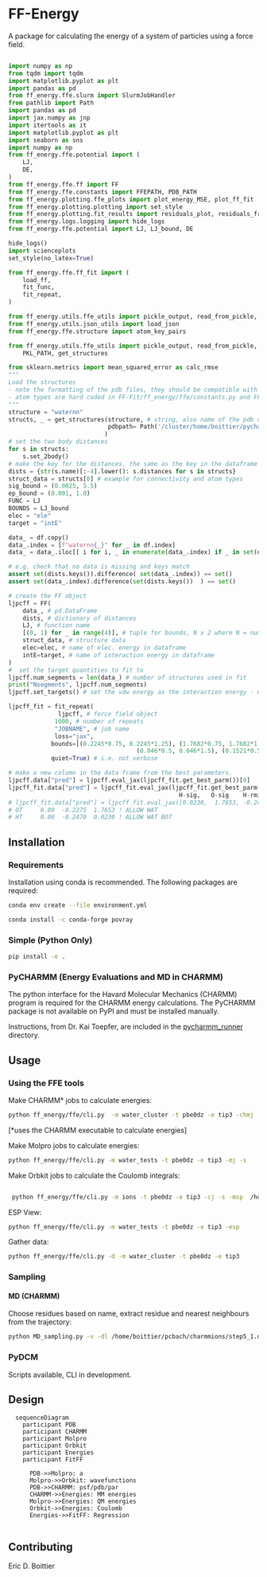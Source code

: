 # FF-Energy
A package for calculating the energy of a system of particles using a force field.

```python

import numpy as np
from tqdm import tqdm
import matplotlib.pyplot as plt
import pandas as pd
from ff_energy.ffe.slurm import SlurmJobHandler
from pathlib import Path
import pandas as pd
import jax.numpy as jnp
import itertools as it
import matplotlib.pyplot as plt
import seaborn as sns
import numpy as np
from ff_energy.ffe.potential import (
    LJ,
    DE,
)
from ff_energy.ffe.ff import FF
from ff_energy.ffe.constants import FFEPATH, PDB_PATH
from ff_energy.plotting.ffe_plots import plot_energy_MSE, plot_ff_fit
from ff_energy.plotting.plotting import set_style
from ff_energy.plotting.fit_results import residuals_plot, residuals_from_keys
from ff_energy.logs.logging import hide_logs
from ff_energy.ffe.potential import LJ, LJ_bound, DE

hide_logs()
import scienceplots
set_style(no_latex=True)

from ff_energy.ffe.ff_fit import (
    load_ff,
    fit_func,
    fit_repeat,
)

from ff_energy.utils.ffe_utils import pickle_output, read_from_pickle, str2int, PKL_PATH
from ff_energy.utils.json_utils import load_json
from ff_energy.ffe.structure import atom_key_pairs

from ff_energy.utils.ffe_utils import pickle_output, read_from_pickle, str2int, \
    PKL_PATH, get_structures

from sklearn.metrics import mean_squared_error as calc_rmse
"""
Load the structures
- note the formatting of the pdb files, they should be compatible with CHARMM's format
- atom types are hard coded in FF-Fit/ff_energy/ffe/constants.py and FF-Fit/ff_energy/ffe/configmaker.py so they may need to be adapted 
""" 
structure = "waternn"
structs, _ = get_structures(structure, # string, also name of the pdb directory
                            pdbpath= Path('/cluster/home/boittier/pycharmm/') / structure # path to a directory containing pdbs
                           )
# set the two body distances
for s in structs:
    s.set_2body()
# make the key for the distances, the same as the key in the dataframe
dists = {str(s.name)[:-4].lower(): s.distances for s in structs}
struct_data = structs[0] # example for connectivity and atom types
sig_bound = (0.0025, 5.5)
ep_bound = (0.001, 1.0)
FUNC = LJ
BOUNDS = LJ_bound
elec = "ele"
target = "intE"

data_ = df.copy()
data_.index = [f"waternn{_}" for _ in df.index]
data_ = data_.iloc[[ i for i, _ in enumerate(data_.index) if _ in set(dists.keys())]]

# e.g. check that no data is missing and keys match
assert set(dists.keys()).difference( set(data_.index)) == set()
assert set(data_.index).difference(set(dists.keys())  ) == set()

# create the FF object
ljpcff = FF(
    data_, # pd.DataFrame
    dists, # dictionary of distances
    LJ, # function name
    [(0, 1) for _ in range(4)], # tuple for bounds, N x 2 where N = num. of parameters
    struct_data, # structure data
    elec=elec, # name of elec. energy in dataframe
    intE=target, # name of interaction energy in dataframe
)
#  set the target quantities to fit to
ljpcff.num_segments = len(data_) # number of structures used in fit
print("Nsegments", ljpcff.num_segments) 
ljpcff.set_targets() # set the vdw energy as the interaction energy - electrostatics

ljpcff_fit = fit_repeat(
              ljpcff, # force field object
             1000, # number of repeats
             "JOBNAME", # job name
             loss="jax",
            bounds=[(0.2245*0.75, 0.2245*1.25), (1.7682*0.75, 1.7682*1.25),
                                    (0.046*0.5, 0.046*1.5), (0.1521*0.5, 0.1521*1.5)], # tuple for bounds, N x 2 where N = num. of parameters
            quiet=True) # i.e. not verbose

# make a new column in the data frame from the best parameters.
ljpcff.data["pred"] = ljpcff.eval_jax(ljpcff_fit.get_best_parm())[0]
ljpcff_fit.data["pred"] = ljpcff_fit.eval_jax(ljpcff_fit.get_best_parm())[0]
                                                H-sig,   O-sig    H-rmin/2   O-rmin/2
# ljpcff_fit.data["pred"] = ljpcff_fit.eval_jax([0.0230,  1.7653, -0.2470, -0.2275])[0]
# OT     0.00  -0.2275  1.7653 ! ALLOW WAT
# HT     0.00  -0.2470  0.0230 ! ALLOW WAT BO7

```




## Installation

### Requirements
Installation using conda is recommended.  The following packages are required:
```bash
conda env create --file environment.yml

conda install -c conda-forge povray
```

### Simple (Python Only)
```bash
pip install -e .
```

### PyCHARMM (Energy Evaluations and MD in CHARMM)
The python interface for the Havard Molecular Mechanics (CHARMM) program is required for the CHARMM energy calculations.  The PyCHARMM package is not available on PyPI and must be installed manually.

Instructions, from Dr. Kai Toepfer, are included in the [pycharmm_runner](README.md) directory.

## Usage
### Using the FFE tools
Make CHARMM* jobs to calculate energies:
```bash
python ff_energy/ffe/cli.py  -m water_cluster -t pbe0dz -e tip3 -chmj
```
[*uses the CHARMM executable to calculate energies]

Make Molpro jobs to calculate energies:
```bash
python ff_energy/ffe/cli.py -m water_tests -t pbe0dz -e tip3 -mj -s
```

Make Orbkit jobs to calculate the Coulomb integrals:
```bash

 python ff_energy/ffe/cli.py -m ions -t pbe0dz -e tip3 -cj -s -msp  /home/boittier/pcnccr
```

ESP View:
```bash
python ff_energy/ffe/cli.py -m water_tests -t pbe0dz -e tip3 -esp
```


Gather data:
```bash
python ff_energy/ffe/cli.py -d -m water_cluster -t pbe0dz -e tip3
```

### Sampling
#### MD (CHARMM)
Choose residues based on name, extract residue and nearest neighbours from
the trajectory:
```bash
python MD_sampling.py -v -dl /home/boittier/pcbach/charmmions/step5_1.dcd /home/boittier/pcbach/charmmions/step5_2.dcd /home/boittier/pcbach/charmmions/step5_3.dcd /home/boittier/pcbach/charmmions/step5_4.dcd -p /home/boittier/pcbach/charmmions/step3_pbcsetup.psf -r POT -n 35
```


### PyDCM
Scripts available, CLI in development.


## Design

```mermaid
  sequenceDiagram
    participant PDB
    participant CHARMM
    participant Molpro
    participant Orbkit
    participant Energies
    participant FitFF
    
      PDB->>Molpro: a
      Molpro->>Orbkit: wavefunctions
      PDB->>CHARMM: psf/pdb/par
      CHARMM->>Energies: MM energies
      Molpro->>Energies: QM energies
      Orbkit->>Energies: Coulomb
      Energies->>FitFF: Regression
      
```

## Contributing
Eric D. Boittier

